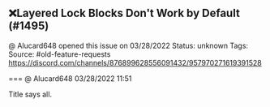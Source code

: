 ## ❌Layered Lock Blocks Don't Work by Default (#1495)
@ Alucard648 opened this issue on 03/28/2022
Status: unknown
Tags: 
Source: #old-feature-requests https://discord.com/channels/876899628556091432/957970271619391528


=== @ Alucard648 03/28/2022 11:51

Title says all.
